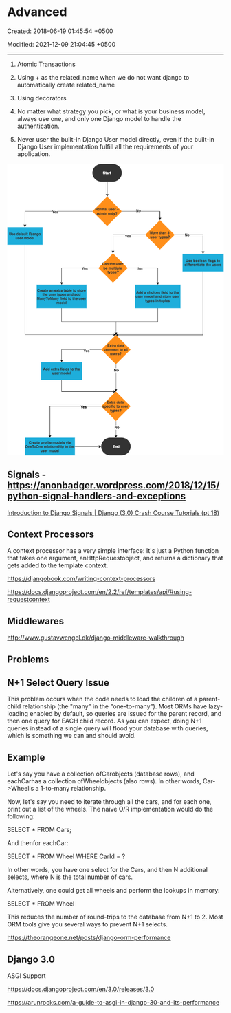 # Advanced

Created: 2018-06-19 01:45:54 +0500

Modified: 2021-12-09 21:04:45 +0500

---

1. Atomic Transactions

2. Using + as the related_name when we do not want django to automatically create related_name

3. Using decorators

1. No matter what strategy you pick, or what is your business model, always use one, and only one Django model to handle the authentication.

2. Never user the built-in Django User model directly, even if the built-in Django User implementation fulfill all the requirements of your application.

![image](media/Advanced-image1.png)

## Signals - <https://anonbadger.wordpress.com/2018/12/15/python-signal-handlers-and-exceptions>

[Introduction to Django Signals | Django (3.0) Crash Course Tutorials (pt 18)](https://www.youtube.com/watch?v=Kc1Q_ayAeQk&list=PL-51WBLyFTg2vW-_6XBoUpE7vpmoR3ztO&index=18)

## Context Processors

A context processor has a very simple interface: It's just a Python function that takes one argument, anHttpRequestobject, and returns a dictionary that gets added to the template context.

<https://djangobook.com/writing-context-processors>

<https://docs.djangoproject.com/en/2.2/ref/templates/api/#using-requestcontext>

## Middlewares

<http://www.gustavwengel.dk/django-middleware-walkthrough>

## Problems

## N+1 Select Query Issue

This problem occurs when the code needs to load the children of a parent-child relationship (the "many" in the "one-to-many"). Most ORMs have lazy-loading enabled by default, so queries are issued for the parent record, and then one query for EACH child record. As you can expect, doing N+1 queries instead of a single query will flood your database with queries, which is something we can and should avoid.

## Example

Let's say you have a collection ofCarobjects (database rows), and eachCarhas a collection ofWheelobjects (also rows). In other words, Car->Wheelis a 1-to-many relationship.

Now, let's say you need to iterate through all the cars, and for each one, print out a list of the wheels. The naive O/R implementation would do the following:

SELECT * FROM Cars;

And thenfor eachCar:

SELECT * FROM Wheel WHERE CarId = ?

In other words, you have one select for the Cars, and then N additional selects, where N is the total number of cars.

Alternatively, one could get all wheels and perform the lookups in memory:

SELECT * FROM Wheel

This reduces the number of round-trips to the database from N+1 to 2. Most ORM tools give you several ways to prevent N+1 selects.

<https://theorangeone.net/posts/django-orm-performance>

## Django 3.0

ASGI Support

<https://docs.djangoproject.com/en/3.0/releases/3.0>

<https://arunrocks.com/a-guide-to-asgi-in-django-30-and-its-performance>
